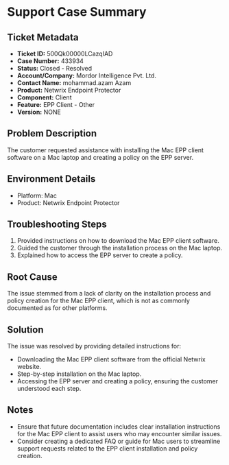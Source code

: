 # Support Case Summary

## Ticket Metadata
- **Ticket ID:** 500Qk00000LCazqIAD
- **Case Number:** 433934
- **Status:** Closed - Resolved
- **Account/Company:** Mordor Intelligence Pvt. Ltd.
- **Contact Name:** mohammad.azam Azam
- **Product:** Netwrix Endpoint Protector
- **Component:** Client
- **Feature:** EPP Client - Other
- **Version:** NONE

## Problem Description
The customer requested assistance with installing the Mac EPP client software on a Mac laptop and creating a policy on the EPP server.

## Environment Details
- Platform: Mac
- Product: Netwrix Endpoint Protector

## Troubleshooting Steps
1. Provided instructions on how to download the Mac EPP client software.
2. Guided the customer through the installation process on the Mac laptop.
3. Explained how to access the EPP server to create a policy.

## Root Cause
The issue stemmed from a lack of clarity on the installation process and policy creation for the Mac EPP client, which is not as commonly documented as for other platforms.

## Solution
The issue was resolved by providing detailed instructions for:
- Downloading the Mac EPP client software from the official Netwrix website.
- Step-by-step installation on the Mac laptop.
- Accessing the EPP server and creating a policy, ensuring the customer understood each step.

## Notes
- Ensure that future documentation includes clear installation instructions for the Mac EPP client to assist users who may encounter similar issues.
- Consider creating a dedicated FAQ or guide for Mac users to streamline support requests related to the EPP client installation and policy creation.